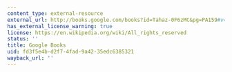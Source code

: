 ```yaml
---
content_type: external-resource
external_url: http://books.google.com/books?id=Tahaz-0F6zMC&pg=PA159#v=onepage
has_external_license_warning: true
license: https://en.wikipedia.org/wiki/All_rights_reserved
status: ''
title: Google Books
uid: fd3f5e4b-d2f7-4fad-9a42-35edc6385321
wayback_url: ''
---
```

